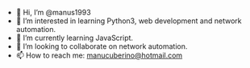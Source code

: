 - 👋 Hi, I’m @manus1993
- 👀 I’m interested in learning Python3, web development and network automation.
- 🌱 I’m currently learning JavaScript.
- 💞️ I’m looking to collaborate on network automation.
- 📫 How to reach me: manucuberino@hotmail.com

<!---
manus1993/manus1993 is a ✨ special ✨ repository because its `README.md` (this file) appears on your GitHub profile.
You can click the Preview link to take a look at your changes.
--->
